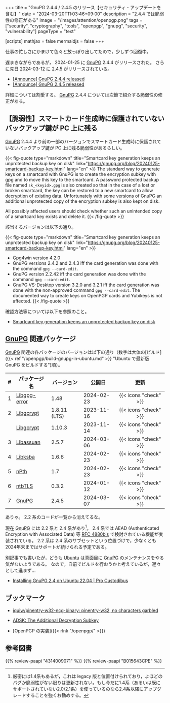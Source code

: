 +++
title = "GnuPG 2.4.4 / 2.4.5 のリリース【セキュリティ・アップデートを含む】"
date =  "2024-03-20T11:03:46+09:00"
description = "2.4.4 では脆弱性の修正がある"
image = "/images/attention/openpgp.png"
tags = ["security", "cryptography", "tools", "openpgp", "gnupg", "security", "vulnerability"]
pageType = "text"

[scripts]
  mathjax = false
  mermaidjs = false
+++

仕事の忙しさにかまけて色々と放っぽり出してたので，少しずつ回復中。

遅まきながらであるが， 2024-01-25 に [GnuPG] 2.4.4 がリリースされた。
さらに先日 2024-03-12 に 2.4.5 がリリースされている。

- [[Announce] GnuPG 2.4.4 released](https://lists.gnupg.org/pipermail/gnupg-announce/2024q1/000481.html)
- [[Announce] GnuPG 2.4.5 released](https://lists.gnupg.org/pipermail/gnupg-announce/2024q1/000482.html)

詳細については割愛する。
[GnuPG] 2.4.4 については次節で紹介する脆弱性の修正がある。

## 【脆弱性】スマートカード生成時に保護されていないバックアップ鍵が PC 上に残る

[GnuPG] 2.4.4 より前の一部のバージョンでスマートカード生成時に保護されていないバックアップ鍵が PC 上に残る脆弱性があるらしい。

{{< fig-quote type="markdown" title="Smartcard key generation keeps an unprotected backup key on disk" link="https://gnupg.org/blog/20240125-smartcard-backup-key.html" lang="en" >}}
The standard way to generate keys on a smartcard with GnuPG is to create the encryption subkey with gpg and to move this key to the smartcard. A password protected backup file named `sk_<keyid>.gpg` is also created so that in the case of a lost or broken smartcard, the key can be restored to a new smartcard to allow decryption of existing data. Unfortunately with some versions of GnuPG an additional unprotected copy of the encryption subkey is also kept on disk.

All possibly affected users should check whether such an unintended copy of a smartcard key exists and delete it.
{{< /fig-quote >}}

該当するバージョンは以下の通り。

{{< fig-quote type="markdown" title="Smartcard key generation keeps an unprotected backup key on disk" link="https://gnupg.org/blog/20240125-smartcard-backup-key.html" lang="en" >}}
- Gpg4win version 4.2.0
- GnuPG versions 2.4.2 and 2.4.3 iff the card generation was done with the command `gpg --card-edit`.
- GnuPG version 2.2.42 iff the card generation was done with the command `gpg --card-edit`.
- GnuPG VS-Desktop version 3.2.0 and 3.2.1 iff the card generation was done with the non-approved command `gpg --card-edit`. The documented way to create keys on OpenPGP cards and Yubikeys is not affected.
{{< /fig-quote >}}

確認方法等については以下を参照のこと。

- [Smartcard key generation keeps an unprotected backup key on disk](https://gnupg.org/blog/20240125-smartcard-backup-key.html)

## [GnuPG] 関連パッケージ

[GnuPG] 関連の各パッケージのバージョンは以下の通り（数字は大体の[ビルド]({{< ref "/openpgp/build-gnupg-in-ubuntu.md" >}} "Ubuntu で最新版 GnuPG をビルドする")順）。

|    # | パッケージ名                                             | バージョン   | 公開日     |         更新          |
| ---: | -------------------------------------------------------- | ------------ | ---------- | :-------------------: |
|    1 | [Libgpg-error](https://gnupg.org/software/libgpg-error/) | 1.48         | 2024-02-23 | {{< icons "check" >}} |
|    2 | [Libgcrypt](https://gnupg.org/software/libgcrypt/)       | 1.8.11 (LTS) | 2023-11-16 | {{< icons "check" >}} |
|      | [Libgcrypt](https://gnupg.org/software/libgcrypt/)       | 1.10.3       | 2023-11-14 | {{< icons "check" >}} |
|    3 | [Libassuan](https://gnupg.org/software/libassuan/)       | 2.5.7        | 2024-03-06 | {{< icons "check" >}} |
|    4 | [Libksba](https://gnupg.org/software/libksba/)           | 1.6.6        | 2024-02-23 | {{< icons "check" >}} |
|    5 | [nPth](https://gnupg.org/software/npth/)                 | 1.7          | 2024-02-23 | {{< icons "check" >}} |
|    6 | [ntbTLS](https://gnupg.org/software/ntbtls/)             | 0.3.2        | 2024-01-12 | {{< icons "check" >}} |
|    7 | [GnuPG](https://gnupg.org/software/)                     | 2.4.5        | 2024-03-07 | {{< icons "check" >}} |

ありゃ。
2.2 系のコードが一覧から消えてるな。

現在 [GnuPG] には 2.2 系と 2.4 系があり[^gpg14]， 2.4 系では AEAD (Authenticated Encryption with Associated Data) 等 [RFC 4880bis] で検討されている機能が実装されている。
2.2 系は 2.4 系のサブセットという位置づけで，少なくとも2024年末まではサポートが続けられる予定である。

[^gpg14]: 厳密には1.4系もあるが，これは legacy 版と位置付けられており，よほどのバグか脆弱性がない限りは更新されない。もし今だに1.4系（あるいは既にサポートされていない2.0/2.1系）を使っているのなら2.4系以降にアップグレードすることを強くお勧めする。

別記事でも書いたが，どうも [Ubuntu] は真面目に [GnuPG] のメンテナンスをやる気がないようである。
なので，自前でビルドを行おうかと考えているが，遅々として進まず...

- [Installing GnuPG 2.4 on Ubuntu 22.04 | Pro Custodibus](https://www.procustodibus.com/blog/2023/02/gpg-2-4-on-ubuntu-22-04/)

## ブックマーク

- [iquiw/pinentry-w32-ncg-binary: pinentry-w32, no characters garbled](https://github.com/iquiw/pinentry-w32-ncg-binary)
- [ADSK: The Additional Decryption Subkey](https://gnupg.org/blog/20230321-adsk.html)

- [OpenPGP の実装]({{< rlnk "/openpgp/" >}})

[GnuPG]: https://gnupg.org/ "The GNU Privacy Guard"
[Gpg4win]: https://gpg4win.org/ "Gpg4win - Secure email and file encryption with GnuPG for Windows"
[OpenPGP]: http://openpgp.org/
[RFC 4880bis]: https://datatracker.ietf.org/doc/draft-ietf-openpgp-rfc4880bis/ "draft-ietf-openpgp-rfc4880bis - OpenPGP Message Format"
[Ubuntu]: https://www.ubuntu.com/ "The leading operating system for PCs, IoT devices, servers and the cloud | Ubuntu"

## 参考図書

{{% review-paapi "4314009071" %}} <!-- 暗号化 プライバシーを救った反乱者たち -->
{{% review-paapi "B015643CPE" %}} <!-- 暗号技術入門 第3版 -->
